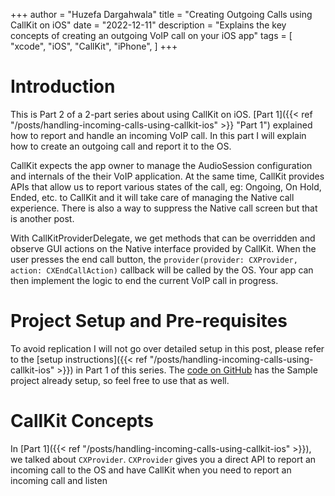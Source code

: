 +++
author = "Huzefa Dargahwala"
title = "Creating Outgoing Calls using CallKit on iOS"
date = "2022-12-11"
description = "Explains the key concepts of creating an outgoing VoIP call on your iOS app"
tags = [
    "xcode",
    "iOS",
    "CallKit",
    "iPhone",
]
+++

# Introduction

This is Part 2 of a 2-part series about using CallKit on iOS. [Part 1]({{< ref "/posts/handling-incoming-calls-using-callkit-ios" >}} "Part 1") explained how to report and handle an incoming VoIP call. In this part I will explain how to create an outgoing call and report it to the OS. 

CallKit expects the app owner to manage the AudioSession configuration and internals of the their VoIP application. At the same time, CallKit provides APIs that allow us to report various states of the call, eg: Ongoing, On Hold, Ended, etc. to CallKit and it will take care of managing the Native call experience. There is also a way to suppress the Native call screen but that is another post. 

With CallKitProviderDelegate, we get methods that can be overridden and observe GUI actions on the Native interface provided by CallKit. When the user presses the end call button, the `provider(provider: CXProvider, action: CXEndCallAction)` callback will be called by the OS. Your app can then implement the logic to end the current VoIP call in progress.

# Project Setup and Pre-requisites

To avoid replication I will not go over detailed setup in this post, please refer to the [setup instructions]({{< ref "/posts/handling-incoming-calls-using-callkit-ios" >}}) in Part 1 of this series. The [code on GitHub](https://github.com/vizkid2005/CallKitSample) has the Sample project already setup, so feel free to use that as well. 

# CallKit Concepts

In [Part 1]({{< ref "/posts/handling-incoming-calls-using-callkit-ios" >}}), we talked about `CXProvider`. `CXProvider` gives you a direct API to report an incoming call to the OS and have CallKit  when you need to report an incoming call and listen